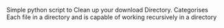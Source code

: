 Simple python script to Clean up your download Directory. Categorises Each file in a directory and is capable of working recursively in a directory
